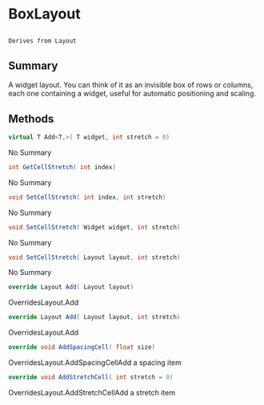 # BoxLayout

## 
```c#
Derives from Layout
```

## Summary

A widget layout. You can think of it as an invisible box of rows or columns, each one containing a widget, useful for automatic positioning and scaling.
## Methods

```c#
virtual T Add<T,>( T widget, int stretch = 0) 
```
No Summary
```c#
int GetCellStretch( int index) 
```
No Summary
```c#
void SetCellStretch( int index, int stretch) 
```
No Summary
```c#
void SetCellStretch( Widget widget, int stretch) 
```
No Summary
```c#
void SetCellStretch( Layout layout, int stretch) 
```
No Summary
```c#
override Layout Add( Layout layout) 
```
OverridesLayout.Add
```c#
override Layout Add( Layout layout, int stretch) 
```
OverridesLayout.Add
```c#
override void AddSpacingCell( float size) 
```
OverridesLayout.AddSpacingCellAdd a spacing item
```c#
override void AddStretchCell( int stretch = 0) 
```
OverridesLayout.AddStretchCellAdd a stretch item
